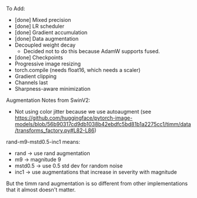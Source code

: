 
To Add:

* [done] Mixed precision
* [done] LR scheduler
* [done] Gradient accumulation
* [done] Data augmentation
* Decoupled weight decay
  * Decided not to do this because AdamW supports fused.
* [done] Checkpoints
* Progressive image resizing
* torch.compile (needs float16, which needs a scaler)
* Gradient clipping
* Channels last
* Sharpness-aware minimization


Augmentation Notes from SwinV2:
* Not using color jitter because we use autoaugment (see https://github.com/huggingface/pytorch-image-models/blob/56b90317cd9db1038b42ebdfc5bd81b1a2275cc1/timm/data/transforms_factory.py#L82-L86)

rand-m9-mstd0.5-inc1 means:

* rand -> use rand augmentation
* m9 -> magnitude 9
* mstd0.5 -> use 0.5 std dev for random noise
* inc1 -> use augmentations that increase in severity with magnitude

But the timm rand augmentation is so different from other implementations that it almost doesn't matter.
